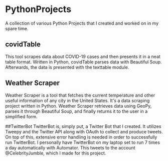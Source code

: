 # PythonProjects
A collection of various Python Projects that I created and worked on in my spare time.

## covidTable
This tool scrapes data about COVID-19 cases and then presents it in a neat table format. Written in Python, covidTable parses data with Beautiful Soup. Afterwards, the data is presented with the texttable module.

## Weather Scraper
Weather Scraper is a tool that fetches the current temperature and other useful information of any city in the United States. It's a data scraping project written in Python. Weather Scraper retrieves data using GeoPy, parses it through Beautiful Soup, and finally returns it to the user in a simplified form.

##TwitterBot
TwitterBot is, simply put, a Twitter Bot that I created. It utilizes Tweepy and the Twitter API along with OAuth to collect and produce tweets. On top of this, extensive error handling is needed in order to successfully run TwitterBot.
I personally have TwitterBot on my laptop set to run 7 times a day automatically with Automator. This tweets to the account @CelebrityJumble, which I made for this project.